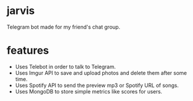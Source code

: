 # jarvis
Telegram bot made for my friend's chat group.  
  
# features  
* Uses Telebot in order to talk to Telegram.  
* Uses Imgur API to save and upload photos and delete them after some time.  
* Uses Spotify API to send the preview mp3 or Spotify URL of songs.  
* Uses MongoDB to store simple metrics like scores for users. 
